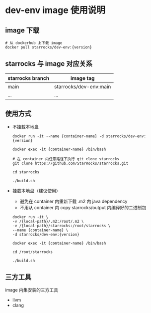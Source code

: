 # dev-env image 使用说明

## image 下载

```shell
# 从 dockerhub 上下载 image
docker pull starrocks/dev-env:{version}
```

## starrocks 与 image 对应关系

| starrocks branch | image tag              |
| ---------------- | ---------------------- |
| main             | starrocks/dev-env:main |
| ...              | ...                    |

## 使用方式

- 不挂载本地盘

  ```shell
  docker run -it --name {container-name} -d starrocks/dev-env:{version}
  
  docker exec -it {container-name} /bin/bash
  
  # 在 container 内任意路径下执行 git clone starrocks
  git clone https://github.com/StarRocks/starrocks.git
  
  cd starrocks
  
  ./build.sh
  ```

- 挂载本地盘（建议使用）

  - 避免在 container 内重新下载 .m2 内 java dependency
  - 不用从 container 内 copy starrocks/output 内编译好的二进制包
  
  ```shell
  docker run -it \
  -v /{local-path}/.m2:/root/.m2 \
  -v /{local-path}/starrocks:/root/starrocks \
  --name {container-name} \
  -d starrocks/dev-env:{version}
  
  docker exec -it {container-name} /bin/bash
  
  cd /root/starrocks
  
  ./build.sh
  ```

## 三方工具

image 内集安装的三方工具

- llvm
- clang

